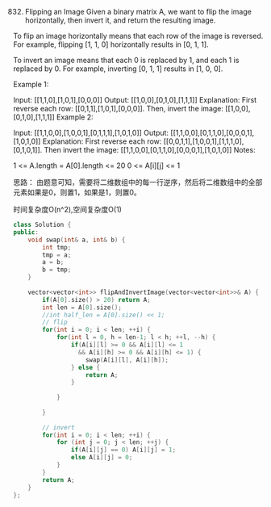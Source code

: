 832. Flipping an Image
Given a binary matrix A, we want to flip the image horizontally, then invert it, and return the resulting image.

To flip an image horizontally means that each row of the image is reversed. For example, flipping [1, 1, 0] horizontally results in [0, 1, 1].

To invert an image means that each 0 is replaced by 1, and each 1 is replaced by 0. For example, inverting [0, 1, 1] results in [1, 0, 0].

Example 1:

Input: [[1,1,0],[1,0,1],[0,0,0]]
Output: [[1,0,0],[0,1,0],[1,1,1]]
Explanation: First reverse each row: [[0,1,1],[1,0,1],[0,0,0]].
Then, invert the image: [[1,0,0],[0,1,0],[1,1,1]]
Example 2:

Input: [[1,1,0,0],[1,0,0,1],[0,1,1,1],[1,0,1,0]]
Output: [[1,1,0,0],[0,1,1,0],[0,0,0,1],[1,0,1,0]]
Explanation: First reverse each row: [[0,0,1,1],[1,0,0,1],[1,1,1,0],[0,1,0,1]].
Then invert the image: [[1,1,0,0],[0,1,1,0],[0,0,0,1],[1,0,1,0]]
Notes:

1 <= A.length = A[0].length <= 20
0 <= A[i][j] <= 1

思路：
由题意可知，需要将二维数组中的每一行逆序，然后将二维数组中的全部元素如果是0，则置1，如果是1，则置0。

时间复杂度O(n^2),空间复杂度O(1)

```C++
class Solution {
public:
    void swap(int& a, int& b) {
        int tmp;
        tmp = a;
        a = b;
        b = tmp;
    }
    
    vector<vector<int>> flipAndInvertImage(vector<vector<int>>& A) {
        if(A[0].size() > 20) return A;
        int len = A[0].size();
        //int half_len = A[0].size() << 1;
        // flip
        for(int i = 0; i < len; ++i) {
            for(int l = 0, h = len-1; l < h; ++l, --h) {
                if(A[i][l] >= 0 && A[i][l] <= 1
                  && A[i][h] >= 0 && A[i][h] <= 1) {
                    swap(A[i][l], A[i][h]);
                } else {
                    return A;
                }
                
            }
            
        }
        
        // invert
        for(int i = 0; i < len; ++i) {
            for (int j = 0; j < len; ++j) {
                if(A[i][j] == 0) A[i][j] = 1;
                else A[i][j] = 0;
            }
        }
        return A;
    }
};
```
